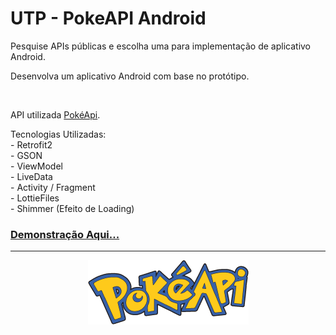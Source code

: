 # UTP - PokeAPI Android

<p>Pesquise APIs públicas e escolha uma para implementação de aplicativo Android.</p>
<p>Desenvolva um aplicativo Android com base no protótipo.</p>
<br>
<p>API utilizada <a href="https://pokeapi.co/">PokéApi</a>.</p>
<p>Tecnologias Utilizadas:<br>
- Retrofit2<br>
- GSON<br>
- ViewModel<br>
- LiveData<br>
- Activity / Fragment<br>
- LottieFiles<br>
- Shimmer (Efeito de Loading)<br>
</p>
<h3><a href="https://youtu.be/Rao0Op3rNUk" target="_blanck">Demonstração Aqui...</a></h3> 
<hr>
<div align="center">
<img src="https://raw.githubusercontent.com/PokeAPI/media/master/logo/pokeapi_256.png"/>
</div>
